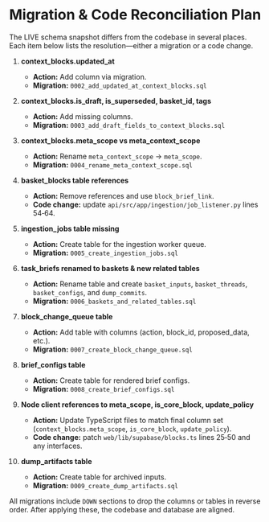 # Migration & Code Reconciliation Plan

The LIVE schema snapshot differs from the codebase in several places.  
Each item below lists the resolution—either a migration or a code change.

1. **context_blocks.updated_at**
   - **Action:** Add column via migration.
   - **Migration:** `0002_add_updated_at_context_blocks.sql`

2. **context_blocks.is_draft, is_superseded, basket_id, tags**
   - **Action:** Add missing columns.
   - **Migration:** `0003_add_draft_fields_to_context_blocks.sql`

3. **context_blocks.meta_scope vs meta_context_scope**
   - **Action:** Rename `meta_context_scope` → `meta_scope`.
   - **Migration:** `0004_rename_meta_context_scope.sql`

4. **basket_blocks table references**
   - **Action:** Remove references and use `block_brief_link`.
   - **Code change:** update `api/src/app/ingestion/job_listener.py` lines 54‑64.

5. **ingestion_jobs table missing**
   - **Action:** Create table for the ingestion worker queue.
   - **Migration:** `0005_create_ingestion_jobs.sql`

6. **task_briefs renamed to baskets & new related tables**
   - **Action:** Rename table and create `basket_inputs`, `basket_threads`,
     `basket_configs`, and `dump_commits`.
   - **Migration:** `0006_baskets_and_related_tables.sql`

7. **block_change_queue table**
   - **Action:** Add table with columns (action, block_id, proposed_data, etc.).
   - **Migration:** `0007_create_block_change_queue.sql`

8. **brief_configs table**
   - **Action:** Create table for rendered brief configs.
   - **Migration:** `0008_create_brief_configs.sql`

9. **Node client references to meta_scope, is_core_block, update_policy**
   - **Action:** Update TypeScript files to match final column set
     (`context_blocks.meta_scope`, `is_core_block`, `update_policy`).
   - **Code change:** patch `web/lib/supabase/blocks.ts` lines 25‑50 and any
     interfaces.

10. **dump_artifacts table**
    - **Action:** Create table for archived inputs.
    - **Migration:** `0009_create_dump_artifacts.sql`

All migrations include `DOWN` sections to drop the columns or tables in reverse
order.  After applying these, the codebase and database are aligned.
